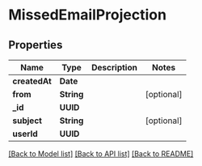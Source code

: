 # MissedEmailProjection

## Properties
Name | Type | Description | Notes
------------ | ------------- | ------------- | -------------
**createdAt** | **Date** |  | 
**from** | **String** |  | [optional] 
**_id** | **UUID** |  | 
**subject** | **String** |  | [optional] 
**userId** | **UUID** |  | 

[[Back to Model list]](../README#documentation-for-models) [[Back to API list]](../README#documentation-for-api-endpoints) [[Back to README]](../README)


